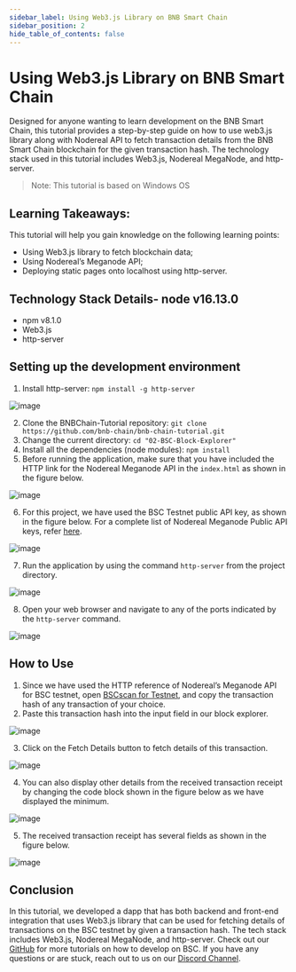 ```yaml
---
sidebar_label: Using Web3.js Library on BNB Smart Chain
sidebar_position: 2
hide_table_of_contents: false
---
```


# Using Web3.js Library on BNB Smart Chain
Designed for anyone wanting to learn development on the BNB Smart Chain, this tutorial provides a step-by-step guide on how to use web3.js library along with Nodereal API to fetch transaction details from the BNB Smart Chain blockchain for the given transaction hash. The technology stack used in this tutorial includes Web3.js, Nodereal MegaNode, and http-server. 
>Note: This tutorial is based on Windows OS

## Learning Takeaways:
This tutorial will help you gain knowledge on the following learning points:
-	Using Web3.js library to fetch blockchain data;
-	Using Nodereal’s Meganode API;
-	Deploying static pages onto localhost using http-server.

## Technology Stack Details-	node v16.13.0
-	npm v8.1.0
-	Web3.js
-	http-server 

## Setting up the development environment
1.	Install http-server: ```npm install -g http-server```

![image](https://user-images.githubusercontent.com/93580180/177191619-12099c27-bd4e-414b-8fda-b3bdd52c5d51.png)
 
2.	Clone the BNBChain-Tutorial repository: ```git clone https://github.com/bnb-chain/bnb-chain-tutorial.git```
3.	Change the current directory: ```cd "02-BSC-Block-Explorer"```
4.	Install all the dependencies (node modules): ```npm install```
5.	Before running the application, make sure that you have included the HTTP link for the Nodereal Meganode API in the ```index.html``` as shown in the figure below.

![image](https://user-images.githubusercontent.com/93580180/177191680-2c9b530a-21fa-448b-bf88-e0d6558ada6a.png)

6.	For this project, we have used the BSC Testnet public API key, as shown in the figure below. For a complete list of Nodereal Meganode Public API keys, refer [here](https://docs.nodereal.io/nodereal/meganode/meganode-api-overview/public-api-key). 

![image](https://user-images.githubusercontent.com/93580180/177192584-f76dd7dd-ba44-461a-aac7-568703a4f78d.png)

7.	Run the application by using the command ```http-server``` from the project directory.

![image](https://user-images.githubusercontent.com/93580180/177192648-29422ee0-c8d5-42ff-91e6-5db1bd4c985e.png)

8.	Open your web browser and navigate to any of the ports indicated by the ```http-server``` command.

![image](https://user-images.githubusercontent.com/93580180/177192746-0d9953dd-d398-4e19-b630-30ed90f5e30a.png)

## How to Use
1.	Since we have used the HTTP reference of Nodereal’s Meganode API for BSC testnet, open [BSCscan for Testnet](https://testnet.bscscan.com/), and copy the transaction hash of any transaction of your choice.
2.	Paste this transaction hash into the input field in our block explorer.

![image](https://user-images.githubusercontent.com/93580180/177192831-677e01c7-c3b9-4d11-b0df-4cdb47029cb0.png)

3.	 Click on the Fetch Details button to fetch details of this transaction. 

![image](https://user-images.githubusercontent.com/93580180/177192858-7e04af6b-980c-4e19-8fa2-4af70752fc1c.png)

4.	You can also display other details from the received transaction receipt by changing the code block shown in the figure below as we have displayed the minimum.

![image](https://user-images.githubusercontent.com/93580180/177192885-67184a5e-2bf9-479d-b9ab-e00693020ee9.png)
 
5.	The received transaction receipt has several fields as shown in the figure below.

![image](https://user-images.githubusercontent.com/93580180/177192924-78c07184-8222-4f0c-9eff-bf8fb0972f12.png)


## Conclusion
In this tutorial, we developed a dapp that has both backend and front-end integration that uses Web3.js library that can be used for fetching details of transactions on the BSC testnet by given a transaction hash. The tech stack includes Web3.js, Nodereal MegaNode, and http-server. Check out our [GitHub](https://github.com/bnb-chain/bnb-chain-tutorial) for more tutorials on how to develop on BSC. If you have any questions or are stuck, reach out to us on our [Discord Channel](https://discord.com/channels/789402563035660308/912296662834241597).



